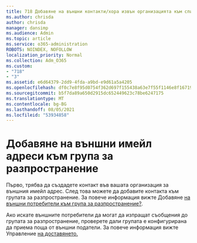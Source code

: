 ```yaml
---
title: 718 Добавяне на външни контакти/хора извън организацията към списък за разпространение
ms.author: chrisda
author: chrisda
manager: dansimp
ms.audience: Admin
ms.topic: article
ms.service: o365-administration
ROBOTS: NOINDEX, NOFOLLOW
localization_priority: Normal
ms.collection: Adm_O365
ms.custom:
- "718"
- "3"
ms.assetid: e6d64379-2dd9-4fda-a9bd-e9d61a5a4205
ms.openlocfilehash: df0c7e8f95d0754f362d697f155438a63e7f55f1146e8f1671932c380186baf4
ms.sourcegitcommit: b5f7da89a650d2915dc652449623c78be6247175
ms.translationtype: MT
ms.contentlocale: bg-BG
ms.lasthandoff: 08/05/2021
ms.locfileid: "53934858"
---
```

# <a name="add-external-email-addresses-to-a-distribution-group"></a>Добавяне на външни имейл адреси към група за разпространение

Първо, трябва да създадете контакт във вашата организация за външния имейл адрес. След това можете да добавите контакта към групата за разпространение. За повече информация вижте Добавяне [на външни потребители към група за разпространение?](https://support.office.com/client/caa0f310-0bb7-48e3-8ad2-cb358b53bbba).

Ако искате външните потребители да могат да изпращат съобщения до групата за разпространение, проверете дали групата е конфигурирана да приема поща от външни податели. За повече информация вижте Управление [на доставянето.](https://technet.microsoft.com/library/bb124513.aspx#deliverymanagement)
